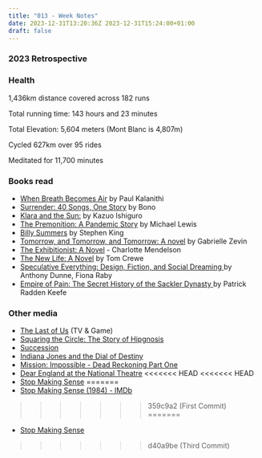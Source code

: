```yaml
---
title: "013 - Week Notes"
date: 2023-12-31T13:20:36Z 2023-12-31T15:24:00+01:00
draft: false
---
```

### 2023 Retrospective 

### Health

1,436km distance covered across 182 runs

Total running time: 143 hours and 23 minutes

Total Elevation:  5,604 meters (Mont Blanc is 4,807m)

Cycled 627km over 95 rides

Meditated for 11,700 minutes

### Books read

- [When Breath Becomes Air](https://www.google.co.uk/books/edition/When_Breath_Becomes_Air/mtGpCgAAQBAJ?hl=en&gbpv=0) by Paul Kalanithi
- [Surrender: 40 Songs, One Story](https://books.google.co.uk/books?id=g0mNEAAAQBAJ&dq=surrender&hl=en&newbks=1&newbks_redir=0&sa=X&redir_esc=y) by Bono
- [Klara and the Sun:](https://books.google.co.uk/books?id=u7XrDwAAQBAJ&printsec=frontcover&dq=klara+and+the+sun&hl=en&newbks=1&newbks_redir=0&sa=X&ved=2ahUKEwiLw5D90rmDAxUJg_0HHYgSDMUQ6AF6BAgMEAI#v=onepage&q=klara%20and%20the%20sun&f=false) by Kazuo Ishiguro
- [The Premonition: A Pandemic Story](https://books.google.co.uk/books?id=2QQXEAAAQBAJ&printsec=frontcover&dq=The+premonition&hl=en&newbks=1&newbks_redir=0&sa=X&ved=2ahUKEwjGtbzI07mDAxWqgf0HHRQlBs0Q6AF6BAgMEAI#v=onepage&q=The%20premonition&f=false) by Michael Lewis
- [Billy Summers](https://books.google.co.uk/books?id=cnp5EAAAQBAJ&printsec=frontcover&dq=Billy+Summers&hl=en&newbks=1&newbks_redir=0&sa=X&redir_esc=y#v=onepage&q=Billy%20Summers&f=false) by Stephen King
- [Tomorrow, and Tomorrow, and Tomorrow: A novel](https://books.google.co.uk/books?id=JrpHEAAAQBAJ&dq=tomorrow+tomorrow&hl=en&newbks=1&newbks_redir=0&sa=X&ved=2ahUKEwjLxu6C1LmDAxUShf0HHXgLAo8Q6AF6BAgEEAI) by Gabrielle Zevin
- [The Exhibitionist: A Novel](https://books.google.co.uk/books?id=xlaBEAAAQBAJ&dq=The+Exhibitionist&hl=en&newbks=1&newbks_redir=0&sa=X&ved=2ahUKEwjTl7Gt1LmDAxWGnf0HHaxXA58Q6AF6BAgGEAI) - Charlotte Mendelson
- [The New Life: A Novel](https://books.google.co.uk/books?id=iMd0EAAAQBAJ&printsec=frontcover&dq=The+new+life+tom+crewe&hl=en&newbks=1&newbks_redir=0&sa=X&redir_esc=y#v=onepage&q=The%20new%20life%20tom%20crewe&f=false) by Tom Crewe
- [Speculative Everything: Design, Fiction, and Social Dreaming ](https://books.google.co.uk/books?id=9gQyAgAAQBAJ&printsec=frontcover&dq=Speculate+everything&hl=en&newbks=1&newbks_redir=0&sa=X&redir_esc=y#v=onepage&q=Speculate%20everything&f=false) by Anthony Dunne, Fiona Raby
- [Empire of Pain: The Secret History of the Sackler Dynasty ](https://books.google.co.uk/books?id=tN8OEAAAQBAJ&printsec=frontcover&dq=Empire+of+Pain&hl=en&newbks=1&newbks_redir=0&sa=X&ved=2ahUKEwiemqnB1rmDAxU3iv0HHeMsAOkQ6AF6BAgJEAI#v=onepage&q=Empire%20of%20Pain&f=false) by Patrick Radden Keefe

### Other media
- [The Last of Us](https://www.imdb.com/title/tt3581920/) (TV & Game)
- [Squaring the Circle: The Story of Hipgnosis](https://www.imdb.com/title/tt10850264/?ref_=nv_sr_srsg_0_tt_8_nm_0_q_squaring%2520the%2520c)
- [Succession](https://www.imdb.com/title/tt7660850/)
- [Indiana Jones and the Dial of Destiny](https://www.imdb.com/title/tt1462764/?ref_=nv_sr_srsg_0_tt_6_nm_2_q_indiana)
- [Mission: Impossible - Dead Reckoning Part One](https://www.imdb.com/title/tt9603212/?ref_=nv_sr_srsg_0_tt_8_nm_0_q_mission)
- [Dear England at the National Theatre](https://www.nationaltheatre.org.uk/productions/dear-england/)
<<<<<<< HEAD
<<<<<<< HEAD
- [Stop Making Sense](https://www.imdb.com/title/tt0088178/)
=======
- [Stop Making Sense (1984) - IMDb](https://www.imdb.com/title/tt0088178/)
>>>>>>> 359c9a2 (First Commit)
=======
- [Stop Making Sense](https://www.imdb.com/title/tt0088178/)
>>>>>>> d40a9be (Third Commit)
